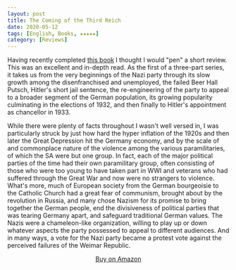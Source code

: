 ```yaml
---
layout: post
title: The Coming of the Third Reich
date: 2020-05-12
tags: [English, Books, ★★★★★]
category: [Reviews]
---
```


Having recently completed <a href="https://amzn.to/2T0Zggx">this book</a> I thought I would "pen" a short review. <!-- more -->This was an excellent and in-depth read. As the first of a three-part series, it takes us from the very beginnings of the Nazi party through its slow growth among the disenfranchised and unemployed, the failed Beer Hall Putsch, Hitler's short jail sentence, the re-engineering of the party to appeal to a broader segment of the German population, its growing popularity culminating in the elections of 1932, and then finally to Hitler's appointment as chancellor in 1933. 

While there were plenty of facts throughout I wasn't well versed in, I was particularly struck by just how hard the hyper inflation of the 1920s and then later the Great Depression hit the Germany economy, and by the scale of and commonplace nature of the violence among the various paramilitaries, of which the SA were but one group. In fact, each of the major political parties of the time had their own paramilitary group, often consisting of those who were too young to have taken part in WWI and veterans who had suffered through the Great War and now were no strangers to violence. What's more, much of European society from the German bourgeoisie to the Catholic Church had a great fear of communism, brought about by the revolution in Russia, and many chose Nazism for its promise to bring together the German people, end the divisiveness of political parties that was tearing Germany apart, and safeguard traditional German values. The Nazis were a chameleon-like organization, willing to play up or down whatever aspects the party possessed to appeal to different audiences. And in many ways, a vote for the Nazi party became a protest vote against the perceived failures of the Weimar Republic. 

<div style="text-align: center"><p><a href="https://amzn.to/2T0Zggx">Buy on Amazon</a></p></div>